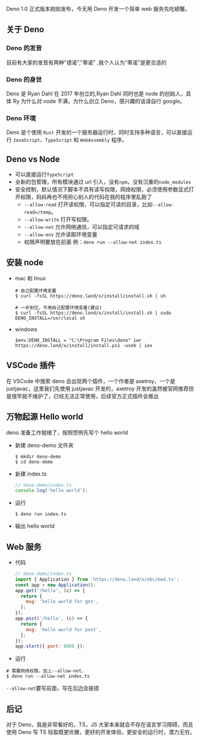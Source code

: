Deno 1.0 正式版本刚刚发布，今天用 Deno 开发一个简单 web 服务先吃螃蟹。

## 关于 Deno

### Deno 的发音

目前有大家的发音有两种"德诺","蒂诺" ,我个人认为"蒂诺"是更合适的

### Deno 的身世

Deno 是 Ryan Dahl 在 2017 年创立的,Ryan Dahl 同时也是 node 的创始人，具体 Ry 为什么对 node 不满，为什么创立 Deno，感兴趣的话请自行 google。

### Deno 环境

Deno 是个使用 `Rust` 开发的一个服务器运行时，同时支持多种语言，可以直接运行 `JavaScript`、`TypeScript` 和 `WebAssembly` 程序。

## Deno vs Node

- 可以直接运行`TypeScript`
- 全新的包管理，所有模块通过 url 引入，没有`npm`，没有沉重的`node_modules`
- 安全控制，默认情况下脚本不具有读写权限，网络权限，必须使用参数显式打开权限，妈妈再也不用担心别人的代码在我的程序里乱跑了
  - `--allow-read` 打开读权限，可以指定可读的目录，比如`--allow-read=/temp`。
  - `--allow-write` 打开写权限。
  - `--allow-net` 允许网络通信，可以指定可请求的域
  - `--allow-env` 允许读取环境变量
  - 权限声明要放在前面 例：`deno run --allow-net index.ts`

## 安装 node

- mac 和 linux

  ```shell
  # 自己配置环境变量
  $ curl -fsSL https://deno.land/x/install/install.sh | sh

  # 一步到位，不用自己配置环境变量(建议)
  $ curl -fsSL https://deno.land/x/install/install.sh | sudo DENO_INSTALL=/usr/local sh
  ```

- windows
  ```
  $env:DENO_INSTALL = "C:\Program Files\deno" iwr https://deno.land/x/install/install.ps1 -useb | iex
  ```

## VSCode 插件

在 VSCode 中搜索 deno 会出现两个插件，一个作者是 axetroy，一个是 justjavac，这里我们先使用 justjavac 开发的，axetroy 开发的虽然被官网推荐但是很早就不维护了，已经无法正常使用，后续官方正式插件会推出

## 万物起源 Hello world

deno 准备工作就绪了，按照惯例先写个 hello world

- 新建 deno-demo 文件夹

  ```shell
  $ mkdir deno-demo
  $ cd deno-demo
  ```

- 新建 index.ts

  ```js
  // deno-demo/index.ts
  console.log('hello world');
  ```

- 运行

  ```shell
  $ deno run index.ts
  ```

- 输出 hello world

## Web 服务

- 代码
  ```js
  // deno-demo/index.ts
  import { Application } from 'https://deno.land/x/abc/mod.ts';
  const app = new Application();
  app.get('/hello', (c) => {
    return {
      msg: 'hello world for get',
    };
  });
  app.post('/hello', (c) => {
    return {
      msg: 'hello world for post',
    };
  });
  app.start({ port: 8080 });
  ```
- 运行

```shell
# 需要网络权限，加上--allow-net，
$ deno run --allow-net index.ts
```

`--allow-net`要写前面，写在后边会报错

## 后记

对于 Deno，我是非常看好的，TS，JS 大家本来就会不存在语言学习障碍，而且使用 Deno 写 TS 轻盈既更优雅，更好的开发体验，更安全的运行时，潜力无穷。
